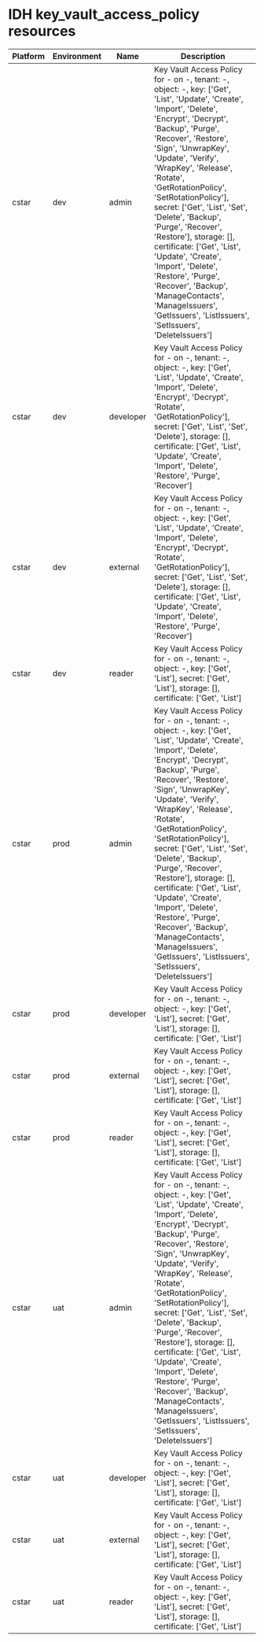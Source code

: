# IDH key_vault_access_policy resources
|Platform| Environment| Name | Description | 
|------|---------|----|---|
|cstar|dev|admin| Key Vault Access Policy for - on -, tenant: -, object: -, key: ['Get', 'List', 'Update', 'Create', 'Import', 'Delete', 'Encrypt', 'Decrypt', 'Backup', 'Purge', 'Recover', 'Restore', 'Sign', 'UnwrapKey', 'Update', 'Verify', 'WrapKey', 'Release', 'Rotate', 'GetRotationPolicy', 'SetRotationPolicy'], secret: ['Get', 'List', 'Set', 'Delete', 'Backup', 'Purge', 'Recover', 'Restore'], storage: [], certificate: ['Get', 'List', 'Update', 'Create', 'Import', 'Delete', 'Restore', 'Purge', 'Recover', 'Backup', 'ManageContacts', 'ManageIssuers', 'GetIssuers', 'ListIssuers', 'SetIssuers', 'DeleteIssuers'] |
|cstar|dev|developer| Key Vault Access Policy for - on -, tenant: -, object: -, key: ['Get', 'List', 'Update', 'Create', 'Import', 'Delete', 'Encrypt', 'Decrypt', 'Rotate', 'GetRotationPolicy'], secret: ['Get', 'List', 'Set', 'Delete'], storage: [], certificate: ['Get', 'List', 'Update', 'Create', 'Import', 'Delete', 'Restore', 'Purge', 'Recover'] |
|cstar|dev|external| Key Vault Access Policy for - on -, tenant: -, object: -, key: ['Get', 'List', 'Update', 'Create', 'Import', 'Delete', 'Encrypt', 'Decrypt', 'Rotate', 'GetRotationPolicy'], secret: ['Get', 'List', 'Set', 'Delete'], storage: [], certificate: ['Get', 'List', 'Update', 'Create', 'Import', 'Delete', 'Restore', 'Purge', 'Recover'] |
|cstar|dev|reader| Key Vault Access Policy for - on -, tenant: -, object: -, key: ['Get', 'List'], secret: ['Get', 'List'], storage: [], certificate: ['Get', 'List'] |
|cstar|prod|admin| Key Vault Access Policy for - on -, tenant: -, object: -, key: ['Get', 'List', 'Update', 'Create', 'Import', 'Delete', 'Encrypt', 'Decrypt', 'Backup', 'Purge', 'Recover', 'Restore', 'Sign', 'UnwrapKey', 'Update', 'Verify', 'WrapKey', 'Release', 'Rotate', 'GetRotationPolicy', 'SetRotationPolicy'], secret: ['Get', 'List', 'Set', 'Delete', 'Backup', 'Purge', 'Recover', 'Restore'], storage: [], certificate: ['Get', 'List', 'Update', 'Create', 'Import', 'Delete', 'Restore', 'Purge', 'Recover', 'Backup', 'ManageContacts', 'ManageIssuers', 'GetIssuers', 'ListIssuers', 'SetIssuers', 'DeleteIssuers'] |
|cstar|prod|developer| Key Vault Access Policy for - on -, tenant: -, object: -, key: ['Get', 'List'], secret: ['Get', 'List'], storage: [], certificate: ['Get', 'List'] |
|cstar|prod|external| Key Vault Access Policy for - on -, tenant: -, object: -, key: ['Get', 'List'], secret: ['Get', 'List'], storage: [], certificate: ['Get', 'List'] |
|cstar|prod|reader| Key Vault Access Policy for - on -, tenant: -, object: -, key: ['Get', 'List'], secret: ['Get', 'List'], storage: [], certificate: ['Get', 'List'] |
|cstar|uat|admin| Key Vault Access Policy for - on -, tenant: -, object: -, key: ['Get', 'List', 'Update', 'Create', 'Import', 'Delete', 'Encrypt', 'Decrypt', 'Backup', 'Purge', 'Recover', 'Restore', 'Sign', 'UnwrapKey', 'Update', 'Verify', 'WrapKey', 'Release', 'Rotate', 'GetRotationPolicy', 'SetRotationPolicy'], secret: ['Get', 'List', 'Set', 'Delete', 'Backup', 'Purge', 'Recover', 'Restore'], storage: [], certificate: ['Get', 'List', 'Update', 'Create', 'Import', 'Delete', 'Restore', 'Purge', 'Recover', 'Backup', 'ManageContacts', 'ManageIssuers', 'GetIssuers', 'ListIssuers', 'SetIssuers', 'DeleteIssuers'] |
|cstar|uat|developer| Key Vault Access Policy for - on -, tenant: -, object: -, key: ['Get', 'List'], secret: ['Get', 'List'], storage: [], certificate: ['Get', 'List'] |
|cstar|uat|external| Key Vault Access Policy for - on -, tenant: -, object: -, key: ['Get', 'List'], secret: ['Get', 'List'], storage: [], certificate: ['Get', 'List'] |
|cstar|uat|reader| Key Vault Access Policy for - on -, tenant: -, object: -, key: ['Get', 'List'], secret: ['Get', 'List'], storage: [], certificate: ['Get', 'List'] |
